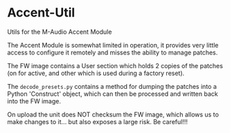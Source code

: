 # Accent-Util
Utils for the M-Audio Accent Module

The Accent Module is somewhat limited in operation, it provides very
little access to configure it remotely and misses the ability to manage
patches.

The FW image contains a User section which holds 2 copies of the patches
(on for active, and other which is used during a factory reset).

The `decode_presets.py` contains a method for dumping the patches into 
a Python 'Construct' object, which can then be processed and written back
into the FW image.

On upload the unit does NOT checksum the FW image, which allows us to make
changes to it... but also exposes a large risk. Be careful!!!
